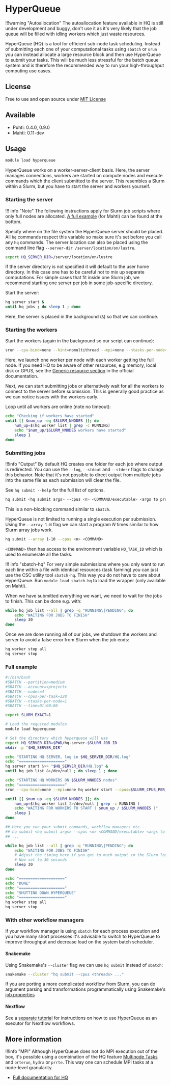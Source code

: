 # HyperQueue

!!!warning "Autoallocation"
    The autoallocation feature available in HQ is still under development and buggy, don't use it
    as it's very likely that the job queue will be filled with idling workers which just waste
    resources.

HyperQueue (HQ) is a tool for efficient sub-node task scheduling. Instead of submitting each one of
your computational tasks using `sbatch` or `srun` you can instead allocate a large resource block
and then use HyperQueue to submit your tasks. This will be much less stressful for the batch queue
system and is therefore the recommended way to run your high-throughput computing use cases.

## License

Free to use and open source under [MIT License](https://github.com/It4innovations/hyperqueue/blob/main/LICENSE)

## Available

* Puhti: 0.4.0, 0.9.0
* Mahti: 0.11-dev

## Usage

```bash
module load hyperqueue
```

HyperQueue works on a worker-server-client basis. Here, the server manages connections, workers are
started on compute nodes and execute commands which the client submitted to the server. This
resembles a Slurm within a Slurm, but you have to start the server and workers yourself.

### Starting the server

!!! info "Note"
    The following instructions apply for Slurm job scripts where only full nodes
    are allocated. [A full example](#full-example) (for Mahti) can be found at the bottom.

Specify where on the file system the HyperQueue server should be placed. All `hq` commands
respect this variable so make sure it's set before you call any `hq` commands. The server
location can also be placed using the command line flag `--server-dir /server/location/on/lustre`.

```bash
export HQ_SERVER_DIR=/server/location/on/lustre
```

If the server directory is not specified it will default to the user home directory. In this case
one has to be careful not to mix up separate computations. For simple cases that fit inside one
Slurm job, we recommend starting one server per job in some job-specific directory.

Start the server:

```bash
hq server start & 
until hq jobs ; do sleep 1 ; done
```

Here, the server is placed in the background (`&`) so that we can continue.

### Starting the workers

Start the workers (again in the background so our script can continue):

```bash
srun --cpu-bind=none --hint=nomultithread --mpi=none --ntasks-per-node=$SLURM_NNODES -c $SLURM_CPUS_PER_TASK hq worker start --cpus=$SLURM_CPUS_PER_TASK &
```

Here, we launch one worker per node with each worker getting the full node. If you need HQ
to be aware of other resources, e.g memory, local disk or GPUS, see the [Generic resource
section](https://it4innovations.github.io/hyperqueue/v0.11.0/jobs/gresources/) in the
official documentation.

Next, we can start submitting jobs or alternatively wait for all the workers to connect
to the server before submission. This is generally good practice as we can notice issues with
the workers early.

Loop until all workers are online (note no timeout):

```bash
echo "Checking if workers have started"
until [[ $num_up -eq $SLURM_NNODES ]]; do
    num_up=$(hq worker list | grep -c RUNNING)
    echo "$num_up/$SLURM_NNODES workers have started"
    sleep 1
done
```

### Submitting jobs

!!!info "Output"
    By default HQ creates one folder for each job where output is redirected.
    You can use the `--log`, `--stdout` and `--stderr` flags to change this behavior.
    Note that it's not possible to direct output from multiple jobs into the same file
    as each submission will clear the file.

See `hq submit --help` for the full list of options.

```bash
hq submit <hq submit args> --cpus <n> <COMMAND/executable> <args to program>
```

This is a non-blocking command similar to `sbatch`.

HyperQueue is not limited to running a single execution per submission. Using the
`--array 1-N` flag we can start a program *N* times similar to how Slurm array jobs work.

```bash
hq submit --array 1-10 --cpus <n> <COMMAND>
```

`<COMMAND>` then has access to the environment variable `HQ_TASK_ID` which is used
to enumerate all the tasks.

!!! info "sbatch-hq"
    For very simple submissions where you only want to run each line within a file with
    identical resources (task farming) you can just use the CSC utility tool `sbatch-hq`.
    This way you do not have to care about HyperQueue. Run `module load sbatch-hq` to load
    the wrapper (only available on Mahti).

When we have submitted everything we want, we need to wait for the jobs to finish.
This can be done e.g. with:

```bash
while hq job list --all | grep -q "RUNNING\|PENDING"; do
    echo "WAITING FOR JOBS TO FINISH"
    sleep 30
done
```

Once we are done running all of our jobs, we shutdown the workers and server to avoid a false
error from Slurm when the job ends:

```bash
hq worker stop all
hq server stop
```

### Full example

```bash
#!/bin/bash
#SBATCH --partition=medium
#SBATCH --account=<project>
#SBATCH --nodes=4
#SBATCH --cpus-per-task=128
#SBATCH --ntasks-per-node=1
#SBATCH --time=01:00:00

export SLURM_EXACT=1

# Load the required modules
module load hyperqueue

# Set the directory which hyperqueue will use
export HQ_SERVER_DIR=$PWD/hq-server-$SLURM_JOB_ID
mkdir -p "$HQ_SERVER_DIR"

echo "STARTING HQ SERVER, log in $HQ_SERVER_DIR/HQ.log"
echo "===================="
hq server start &>> "$HQ_SERVER_DIR/HQ.log" &
until hq job list &>/dev/null ; do sleep 1 ; done

echo "STARTING HQ WORKERS ON $SLURM_NNODES nodes"
echo "===================="
srun --cpu-bind=none --mpi=none hq worker start --cpus=$SLURM_CPUS_PER_TASK &>> "$HQ_SERVER_DIR/HQ.log" &

until [[ $num_up -eq $SLURM_NNODES ]]; do
    num_up=$(hq worker list 2>/dev/null | grep -c RUNNING )
    echo "WAITING FOR WORKERS TO START ( $num_up / $SLURM_NNODES )"
    sleep 1
done

## Here you run your submit commands, workflow managers etc...
## hq submit <hq submit args> --cpus <n> <COMMAND/executable> <args to program>
## ...

while hq job list --all | grep -q "RUNNING\|PENDING"; do
    echo "WAITING FOR JOBS TO FINISH"
    # Adjust the timing here if you get to much output in the Slurm log file
    # Now set to 30 seconds
    sleep 30
done

echo "===================="
echo "DONE"
echo "===================="
echo "SHUTTING DOWN HYPERQUEUE"
echo "===================="
hq worker stop all
hq server stop
```

### With other workflow managers

If your workflow manager is using `sbatch` for each process execution and you have many short
processes it's advisable to switch to HyperQueue to improve throughput and decrease load on
the system batch scheduler.

#### Snakemake

Using Snakemake's `--cluster` flag we can use `hq submit` instead of `sbatch`:

```bash
snakemake --cluster "hq submit --cpus <threads> ..."
```

If you are porting a more complicated workflow from Slurm, you can do
argument parsing and transformations programmatically using Snakemake's [job
properties](https://snakemake.readthedocs.io/en/stable/executing/cluster.html#job-properties)

#### Nextflow

See a [separate tutorial](../support/tutorials/nextflow-hq.md) for instructions on
how to use HyperQueue as an executor for Nextflow workflows.

## More information

!!!info "MPI"
    Although HyperQueue does not do MPI execution out of the box, it's possible
    using a combination of the HQ feature [Multinode
    Tasks](https://it4innovations.github.io/hyperqueue/stable/jobs/multinode/)
    and `orterun`, `hydra` or `prrte`. This way one can schedule MPI tasks at a
    node-level granularity.

* [Full documentation for HQ](https://it4innovations.github.io/hyperqueue/v0.11.0/)
